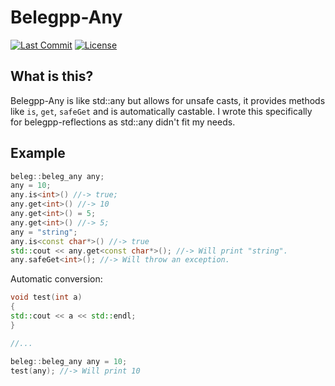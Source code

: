 # Belegpp-Any

[![Last Commit](https://img.shields.io/github/last-commit/belegpp/belegpp-any?style=for-the-badge)](https://github.com/belegpp/belegpp-any/commits)
[![License](https://img.shields.io/github/license/belegpp/belegpp-any?style=for-the-badge)](https://github.com/belegpp/belegpp-any/blob/master/LICENSE)

## What is this?
Belegpp-Any is like std::any but allows for unsafe casts, it provides methods like `is`, `get`, `safeGet` and is automatically castable.
I wrote this specifically for belegpp-reflections as std::any didn't fit my needs.

## Example
```cpp
beleg::beleg_any any;
any = 10;
any.is<int>() //-> true;
any.get<int>() //-> 10
any.get<int>() = 5;
any.get<int>() //-> 5;
any = "string";
any.is<const char*>() //-> true
std::cout << any.get<const char*>(); //-> Will print "string".
any.safeGet<int>(); //-> Will throw an exception.
```
Automatic conversion:
```cpp
void test(int a)
{
std::cout << a << std::endl;
}

//...

beleg::beleg_any any = 10;
test(any); //-> Will print 10
```
